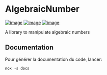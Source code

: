 AlgebraicNumber
===============

[![image](https://img.shields.io/pypi/v/AlgebraicNumber.svg)](https://pypi.python.org/pypi/AlgebraicNumber)
[![image](https://gitlab.com/ydethe/algebraicnumber/badges/master/pipeline.svg)](https://gitlab.com/ydethe/algebraicnumber/pipelines)
[![image](https://codecov.io/gl/ydethe/algebraicnumber/branch/%5Cx6d6173746572/graph/badge.svg)](https://codecov.io/gl/ydethe/algebraicnumber)

A library to manipulate algebraic numbers

Documentation
-------------

Pour générer la documentation du code, lancer:

    nox -s docs
    